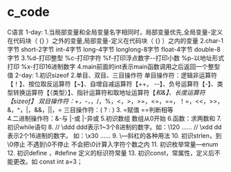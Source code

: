 # c_code
C语言
1-day: 
       1.当局部变量和全局变量名字相同时，局部变量优先,全局变量-定义在代码块（ {} ）之外的变量,局部变量-定义在代码块（ {} ）之内的变量
       2.char-1字节 short-2字节 int-4字节 long-4字节 longlong-8字节 float-4字节 double-8字节
       3.%d-打印整型 %c-打印字符 %f-打印浮点数字--打印小数 %p-以地址形式打印 %x-打印16进制数字
       4.main前面的int表示main函数调用之后返回一个整型值
2-day:
       1.初识sizeof
       2.单目、双目、三目操作符
         单目操作符：逻辑非运算符【！】、按位取反运算符【~】、自增自减运算符【++， --】、负号运算符【-】、类型转换运算符【（类型）】、指针运算符和取地址运算符【*和&】、长度运算符【sizeof】
         双目操作符：+，-，*，/，%，<，>，>=，<=，==，！=，<<，>>，&，^，|，&&，||，=
         三目操作符：( ? : )
       3. =赋值  ==判断相等  
       4.二进制操作符：&-与 |-或 |-异或
       5.初识数组 数组从0开始
       6.函数：求两数和
       7. 初识while语句
       8. //  \ddd   ddd表示1~3个8进制的数字。如：\120 ……
          //  \xdd   dd表示2个16进制的数字。  如：\x30  ……
       9. \—斜杠的各种用法
       10. 初识strlen，到\0停止 不遇到\0不停止  不会把\0计算入字符个数之内
       11. 初识枚举常量—enum
       12. 初识define ，#define 定义的标识符常量
       13. 初识const，常属性，定义后不能更改。如 const int a=3；


